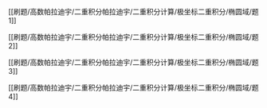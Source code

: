 

[[刷题/高数帕拉迪宇/二重积分帕拉迪宇/二重积分计算/极坐标二重积分/椭圆域/题1]]

[[刷题/高数帕拉迪宇/二重积分帕拉迪宇/二重积分计算/极坐标二重积分/椭圆域/题2]]

[[刷题/高数帕拉迪宇/二重积分帕拉迪宇/二重积分计算/极坐标二重积分/椭圆域/题3]]

[[刷题/高数帕拉迪宇/二重积分帕拉迪宇/二重积分计算/极坐标二重积分/椭圆域/题4]]